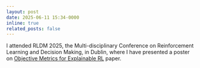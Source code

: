 ```yaml
---
layout: post
date: 2025-06-11 15:34-0000
inline: true
related_posts: false
---
```


I attended RLDM 2025, the Multi-disciplinary Conference on Reinforcement Learning and Decision Making, in Dublin, where I have presented a poster on [Objective Metrics for Explainable RL](https://arxiv.org/abs/2501.19256) paper.
